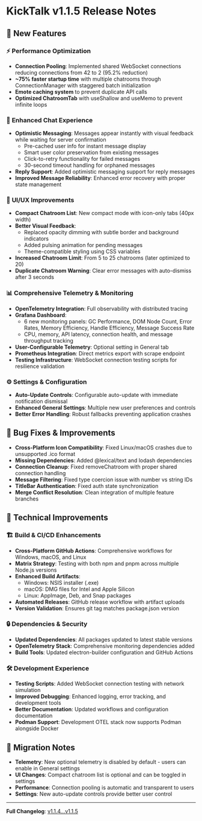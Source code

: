 # KickTalk v1.1.5 Release Notes

## 🚀 New Features

### ⚡ **Performance Optimization**
- **Connection Pooling**: Implemented shared WebSocket connections reducing connections from 42 to 2 (95.2% reduction)
- **~75% faster startup time** with multiple chatrooms through ConnectionManager with staggered batch initialization
- **Emote caching system** to prevent duplicate API calls
- **Optimized ChatroomTab** with useShallow and useMemo to prevent infinite loops

### 💬 **Enhanced Chat Experience**
- **Optimistic Messaging**: Messages appear instantly with visual feedback while waiting for server confirmation
  - Pre-cached user info for instant message display
  - Smart user color preservation from existing messages
  - Click-to-retry functionality for failed messages
  - 30-second timeout handling for orphaned messages
- **Reply Support**: Added optimistic messaging support for reply messages
- **Improved Message Reliability**: Enhanced error recovery with proper state management

### 🎨 **UI/UX Improvements**
- **Compact Chatroom List**: New compact mode with icon-only tabs (40px width)
- **Better Visual Feedback**: 
  - Replaced opacity dimming with subtle border and background indicators
  - Added pulsing animation for pending messages
  - Theme-compatible styling using CSS variables
- **Increased Chatroom Limit**: From 5 to 25 chatrooms (later optimized to 20)
- **Duplicate Chatroom Warning**: Clear error messages with auto-dismiss after 3 seconds

### 📊 **Comprehensive Telemetry & Monitoring**
- **OpenTelemetry Integration**: Full observability with distributed tracing
- **Grafana Dashboard**: 
  - 6 new monitoring panels: GC Performance, DOM Node Count, Error Rates, Memory Efficiency, Handle Efficiency, Message Success Rate
  - CPU, memory, API latency, connection health, and message throughput tracking
- **User-Configurable Telemetry**: Optional setting in General tab
- **Prometheus Integration**: Direct metrics export with scrape endpoint
- **Testing Infrastructure**: WebSocket connection testing scripts for resilience validation

### ⚙️ **Settings & Configuration**
- **Auto-Update Controls**: Configurable auto-update with immediate notification dismissal
- **Enhanced General Settings**: Multiple new user preferences and controls
- **Better Error Handling**: Robust fallbacks preventing application crashes

## 🐛 Bug Fixes & Improvements

- **Cross-Platform Icon Compatibility**: Fixed Linux/macOS crashes due to unsupported .ico format
- **Missing Dependencies**: Added @lexical/text and lodash dependencies
- **Connection Cleanup**: Fixed removeChatroom with proper shared connection handling
- **Message Filtering**: Fixed type coercion issue with number vs string IDs
- **TitleBar Authentication**: Fixed auth state synchronization
- **Merge Conflict Resolution**: Clean integration of multiple feature branches

## 🔧 Technical Improvements

### 🏗️ **Build & CI/CD Enhancements**
- **Cross-Platform GitHub Actions**: Comprehensive workflows for Windows, macOS, and Linux
- **Matrix Strategy**: Testing with both npm and pnpm across multiple Node.js versions
- **Enhanced Build Artifacts**: 
  - Windows: NSIS installer (.exe)
  - macOS: DMG files for Intel and Apple Silicon
  - Linux: AppImage, Deb, and Snap packages
- **Automated Releases**: GitHub release workflow with artifact uploads
- **Version Validation**: Ensures git tag matches package.json version

### 🔒 **Dependencies & Security**
- **Updated Dependencies**: All packages updated to latest stable versions
- **OpenTelemetry Stack**: Comprehensive monitoring dependencies added
- **Build Tools**: Updated electron-builder configuration and GitHub Actions

### 🛠️ **Development Experience**
- **Testing Scripts**: Added WebSocket connection testing with network simulation
- **Improved Debugging**: Enhanced logging, error tracking, and development tools
- **Better Documentation**: Updated workflows and configuration documentation
- **Podman Support**: Development OTEL stack now supports Podman alongside Docker

## 🔄 Migration Notes

- **Telemetry**: New optional telemetry is disabled by default - users can enable in General settings
- **UI Changes**: Compact chatroom list is optional and can be toggled in settings
- **Performance**: Connection pooling is automatic and transparent to users
- **Settings**: New auto-update controls provide better user control

---
**Full Changelog**: [v1.1.4...v1.1.5](https://github.com/BP602/KickTalk/compare/v1.1.4...v1.1.5)